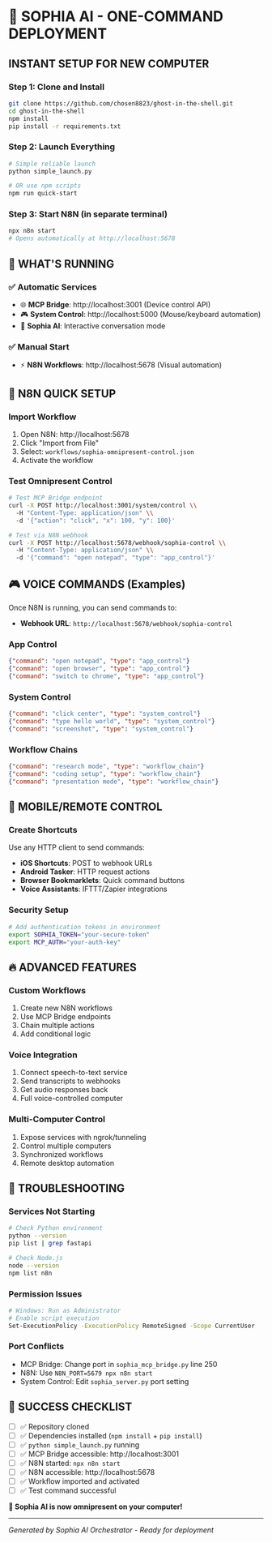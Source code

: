 # 🚀 **SOPHIA AI - ONE-COMMAND DEPLOYMENT**

## **INSTANT SETUP FOR NEW COMPUTER**

### **Step 1: Clone and Install**
```bash
git clone https://github.com/chosen8823/ghost-in-the-shell.git
cd ghost-in-the-shell
npm install
pip install -r requirements.txt
```

### **Step 2: Launch Everything**
```bash
# Simple reliable launch
python simple_launch.py

# OR use npm scripts
npm run quick-start
```

### **Step 3: Start N8N (in separate terminal)**
```bash
npx n8n start
# Opens automatically at http://localhost:5678
```

## **🎯 WHAT'S RUNNING**

### **✅ Automatic Services**
- 🌐 **MCP Bridge**: http://localhost:3001 (Device control API)
- 🎮 **System Control**: http://localhost:5000 (Mouse/keyboard automation)
- 🤖 **Sophia AI**: Interactive conversation mode

### **✅ Manual Start**
- ⚡ **N8N Workflows**: http://localhost:5678 (Visual automation)

## **🔧 N8N QUICK SETUP**

### **Import Workflow**
1. Open N8N: http://localhost:5678
2. Click "Import from File"
3. Select: `workflows/sophia-omnipresent-control.json`
4. Activate the workflow

### **Test Omnipresent Control**
```bash
# Test MCP Bridge endpoint
curl -X POST http://localhost:3001/system/control \\
  -H "Content-Type: application/json" \\
  -d '{"action": "click", "x": 100, "y": 100}'

# Test via N8N webhook
curl -X POST http://localhost:5678/webhook/sophia-control \\
  -H "Content-Type: application/json" \\
  -d '{"command": "open notepad", "type": "app_control"}'
```

## **🎮 VOICE COMMANDS (Examples)**

Once N8N is running, you can send commands to:
- **Webhook URL**: `http://localhost:5678/webhook/sophia-control`

### **App Control**
```json
{"command": "open notepad", "type": "app_control"}
{"command": "open browser", "type": "app_control"}
{"command": "switch to chrome", "type": "app_control"}
```

### **System Control**
```json
{"command": "click center", "type": "system_control"}
{"command": "type hello world", "type": "system_control"}
{"command": "screenshot", "type": "system_control"}
```

### **Workflow Chains**
```json
{"command": "research mode", "type": "workflow_chain"}
{"command": "coding setup", "type": "workflow_chain"}
{"command": "presentation mode", "type": "workflow_chain"}
```

## **📱 MOBILE/REMOTE CONTROL**

### **Create Shortcuts**
Use any HTTP client to send commands:
- **iOS Shortcuts**: POST to webhook URLs
- **Android Tasker**: HTTP request actions  
- **Browser Bookmarklets**: Quick command buttons
- **Voice Assistants**: IFTTT/Zapier integrations

### **Security Setup**
```bash
# Add authentication tokens in environment
export SOPHIA_TOKEN="your-secure-token"
export MCP_AUTH="your-auth-key"
```

## **🔥 ADVANCED FEATURES**

### **Custom Workflows**
1. Create new N8N workflows
2. Use MCP Bridge endpoints
3. Chain multiple actions
4. Add conditional logic

### **Voice Integration**
1. Connect speech-to-text service
2. Send transcripts to webhooks
3. Get audio responses back
4. Full voice-controlled computer

### **Multi-Computer Control**
1. Expose services with ngrok/tunneling
2. Control multiple computers
3. Synchronized workflows
4. Remote desktop automation

## **🚨 TROUBLESHOOTING**

### **Services Not Starting**
```bash
# Check Python environment
python --version
pip list | grep fastapi

# Check Node.js
node --version
npm list n8n
```

### **Permission Issues**
```bash
# Windows: Run as Administrator
# Enable script execution
Set-ExecutionPolicy -ExecutionPolicy RemoteSigned -Scope CurrentUser
```

### **Port Conflicts**
- MCP Bridge: Change port in `sophia_mcp_bridge.py` line 250
- N8N: Use `N8N_PORT=5679 npx n8n start`
- System Control: Edit `sophia_server.py` port setting

## **🎉 SUCCESS CHECKLIST**

- [ ] ✅ Repository cloned
- [ ] ✅ Dependencies installed (`npm install` + `pip install`)  
- [ ] ✅ `python simple_launch.py` running
- [ ] ✅ MCP Bridge accessible: http://localhost:3001
- [ ] ✅ N8N started: `npx n8n start`
- [ ] ✅ N8N accessible: http://localhost:5678
- [ ] ✅ Workflow imported and activated
- [ ] ✅ Test command successful

**🤖 Sophia AI is now omnipresent on your computer!**

---
*Generated by Sophia AI Orchestrator - Ready for deployment*
